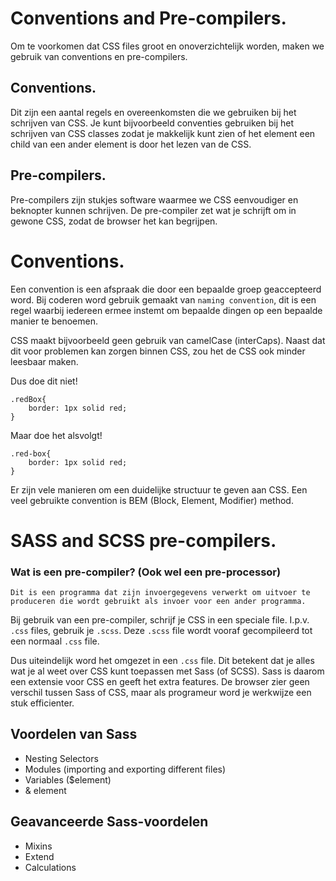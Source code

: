 # Conventions and Pre-compilers.

Om te voorkomen dat CSS files groot en onoverzichtelijk worden, maken we gebruik van conventions en pre-compilers.

## Conventions.

Dit zijn een aantal regels en overeenkomsten die we gebruiken bij het schrijven van CSS. Je kunt bijvoorbeeld conventies gebruiken bij het schrijven van CSS classes zodat je makkelijk kunt zien of het element een child van een ander element is door het lezen van de CSS.

## Pre-compilers.

Pre-compilers zijn stukjes software waarmee we CSS eenvoudiger en beknopter kunnen schrijven. De pre-compiler zet wat je schrijft om in gewone CSS, zodat de browser het kan begrijpen.

# Conventions.

Een convention is een afspraak die door een bepaalde groep geaccepteerd word. Bij coderen word gebruik gemaakt van `naming convention`, dit is een regel waarbij iedereen ermee instemt om bepaalde dingen op een bepaalde manier te benoemen.

CSS maakt bijvoorbeeld geen gebruik van camelCase (interCaps). Naast dat dit voor problemen kan zorgen binnen CSS, zou het de CSS ook minder leesbaar maken.

Dus doe dit niet!

```
.redBox{
    border: 1px solid red;
}
```

Maar doe het alsvolgt!

```
.red-box{
    border: 1px solid red;
}
```

Er zijn vele manieren om een duidelijke structuur te geven aan CSS. Een veel gebruikte convention is BEM (Block, Element, Modifier) method.

# SASS and SCSS pre-compilers.

### Wat is een pre-compiler? (Ook wel een pre-processor)

`Dit is een programma dat zijn invoergegevens verwerkt om uitvoer te produceren die wordt gebruikt als invoer voor een ander programma.`

Bij gebruik van een pre-compiler, schrijf je CSS in een speciale file. I.p.v. `.css` files, gebruik je `.scss`. Deze `.scss` file wordt vooraf gecompileerd tot een normaal `.css` file.

Dus uiteindelijk word het omgezet in een `.css` file. Dit betekent dat je alles wat je al weet over CSS kunt toepassen met Sass (of SCSS). Sass is daarom een extensie voor CSS en geeft het extra features.
De browser zier geen verschil tussen Sass of CSS, maar als programeur word je werkwijze een stuk efficienter.

## Voordelen van Sass

- Nesting Selectors
- Modules (importing and exporting different files)
- Variables ($element)
- & element

## Geavanceerde Sass-voordelen

- Mixins
- Extend
- Calculations
